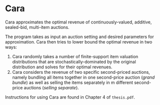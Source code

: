 # Cara
Cara approximates the optimal revenue of continuously-valued, additive, sealed-bid, multi-item auctions. 

The program takes as input an auction setting and desired parameters for approximation. Cara then tries to lower bound the optimal revenue in two ways:
1. Cara randomly takes a number of finite-support item valuation distributions that are stochastically-dominated by the original distribution and solves for their optimal revenues.
2. Cara considers the revenue of two specific second-priced auctions, namely bundling all items together in one second-price auction (_grand bundle_) as well as selling the items separately in m different second-price auctions (_selling separate_).

Instructions for using Cara are found in Chapter 4 of `thesis.pdf`.